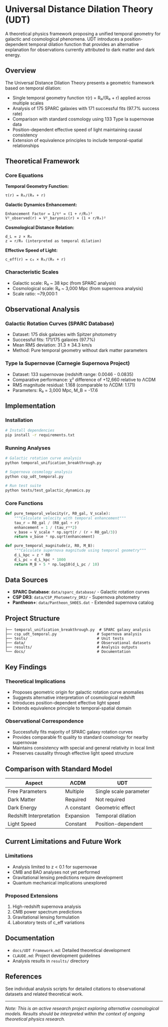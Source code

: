 # Universal Distance Dilation Theory (UDT)

A theoretical physics framework proposing a unified temporal geometry for galactic and cosmological phenomena. UDT introduces a position-dependent temporal dilation function that provides an alternative explanation for observations currently attributed to dark matter and dark energy.

## Overview

The Universal Distance Dilation Theory presents a geometric framework based on temporal dilation:
- Single temporal geometry function τ(r) = R₀/(R₀ + r) applied across multiple scales
- Analysis of 175 SPARC galaxies with 171 successful fits (97.7% success rate)
- Comparison with standard cosmology using 133 Type Ia supernovae data
- Position-dependent effective speed of light maintaining causal consistency
- Extension of equivalence principles to include temporal-spatial relationships

## Theoretical Framework

### Core Equations

**Temporal Geometry Function:**
```
τ(r) = R₀/(R₀ + r)
```

**Galactic Dynamics Enhancement:**
```
Enhancement Factor = 1/τ² = (1 + r/R₀)²
V²_observed(r) = V²_baryonic(r) × (1 + r/R₀)²
```

**Cosmological Distance Relation:**
```
d_L = z × R₀
z = r/R₀ (interpreted as temporal dilation)
```

**Effective Speed of Light:**
```
c_eff(r) = c₀ × R₀/(R₀ + r)
```

### Characteristic Scales
- Galactic scale: R₀ ~ 38 kpc (from SPARC analysis)
- Cosmological scale: R₀ ~ 3,000 Mpc (from supernova analysis)
- Scale ratio: ~79,000:1

## Observational Analysis

### Galactic Rotation Curves (SPARC Database)
- Dataset: 175 disk galaxies with Spitzer photometry
- Successful fits: 171/175 galaxies (97.7%)
- Mean RMS deviation: 31.3 ± 34.3 km/s
- Method: Pure temporal geometry without dark matter parameters

### Type Ia Supernovae (Carnegie Supernova Project)
- Dataset: 133 supernovae (redshift range: 0.0046 - 0.0835)
- Comparative performance: χ² difference of +12,660 relative to ΛCDM
- RMS magnitude residual: 1.168 (comparable to ΛCDM: 1.171)
- Parameters: R₀ = 3,000 Mpc, M_B = -17.6

## Implementation

### Installation
```bash
# Install dependencies
pip install -r requirements.txt
```

### Running Analyses
```bash
# Galactic rotation curve analysis
python temporal_unification_breakthrough.py

# Supernova cosmology analysis
python csp_udt_temporal.py

# Run test suite
python tests/test_galactic_dynamics.py
```

### Core Functions
```python
def pure_temporal_velocity(r, R0_gal, V_scale):
    """Calculate velocity with temporal enhancement"""
    tau_r = R0_gal / (R0_gal + r)
    enhancement = 1 / (tau_r**2)
    v_base = V_scale * np.sqrt(r / (r + R0_gal/3))
    return v_base * np.sqrt(enhancement)

def pure_temporal_magnitude(z, R0, M_B):
    """Calculate supernova magnitude using temporal geometry"""
    d_L_kpc = z * R0
    d_L_pc = d_L_kpc * 1000
    return M_B + 5 * np.log10(d_L_pc / 10)
```

## Data Sources
- **SPARC Database**: `data/sparc_database/` - Galactic rotation curves
- **CSP DR3**: `data/CSP_Photometry_DR3/` - Supernova photometry
- **Pantheon+**: `data/Pantheon_SH0ES.dat` - Extended supernova catalog

## Project Structure
```
├── temporal_unification_breakthrough.py  # SPARC galaxy analysis
├── csp_udt_temporal.py                  # Supernova analysis
├── tests/                               # Unit tests
├── data/                                # Observational datasets
├── results/                             # Analysis outputs
└── docs/                                # Documentation
```

## Key Findings

### Theoretical Implications
- Proposes geometric origin for galactic rotation curve anomalies
- Suggests alternative interpretation of cosmological redshift
- Introduces position-dependent effective light speed
- Extends equivalence principle to temporal-spatial domain

### Observational Correspondence
- Successfully fits majority of SPARC galaxy rotation curves
- Provides comparable fit quality to standard cosmology for nearby supernovae
- Maintains consistency with special and general relativity in local limit
- Preserves causality through effective light speed structure

## Comparison with Standard Model

| Aspect | ΛCDM | UDT |
|--------|------|-----|
| Free Parameters | Multiple | Single scale parameter |
| Dark Matter | Required | Not required |
| Dark Energy | Λ constant | Geometric effect |
| Redshift Interpretation | Expansion | Temporal dilation |
| Light Speed | Constant | Position-dependent |

## Current Limitations and Future Work

### Limitations
- Analysis limited to z < 0.1 for supernovae
- CMB and BAO analyses not yet performed
- Gravitational lensing predictions require development
- Quantum mechanical implications unexplored

### Proposed Extensions
1. High-redshift supernova analysis
2. CMB power spectrum predictions
3. Gravitational lensing formulation
4. Laboratory tests of c_eff variations

## Documentation
- `docs/UDT Framework.md`: Detailed theoretical development
- `CLAUDE.md`: Project development guidelines
- Analysis results in `results/` directory

## References

See individual analysis scripts for detailed citations to observational datasets and related theoretical work.

---

*Note: This is an active research project exploring alternative cosmological models. Results should be interpreted within the context of ongoing theoretical physics research.*
